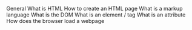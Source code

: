 General
What is HTML
How to create an HTML page
What is a markup language
What is the DOM
What is an element / tag
What is an attribute
How does the browser load a webpage
